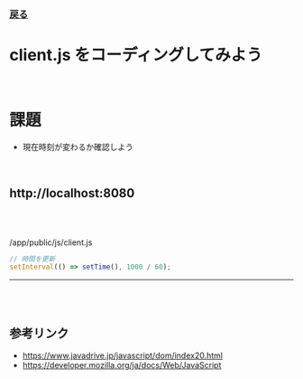 ### [戻る](./../front-end.md)

# client.js をコーディングしてみよう

<br>

# 課題

- 現在時刻が変わるか確認しよう

<br>

## http://localhost:8080

<br><br>

/app/public/js/client.js

```js
// 時間を更新
setInterval(() => setTime(), 1000 / 60);
```

---

<br><br>

## 参考リンク

- https://www.javadrive.jp/javascript/dom/index20.html
- https://developer.mozilla.org/ja/docs/Web/JavaScript
